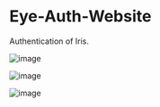 
# Eye-Auth-Website

Authentication of Iris.

![image](https://github.com/swayamshreenanda20/Eye-Auth-Website/assets/118578089/0340e047-e21f-4945-a0c2-99f55febcfad)

![image](https://github.com/swayamshreenanda20/Eye-Auth-Website/assets/118578089/71a6ecfa-4b4c-41a3-9e4d-d2ed34b9c74a)

![image](https://github.com/swayamshreenanda20/Eye-Auth-Website/assets/118578089/896f7e62-353c-4912-b5fd-f87304331a08)
